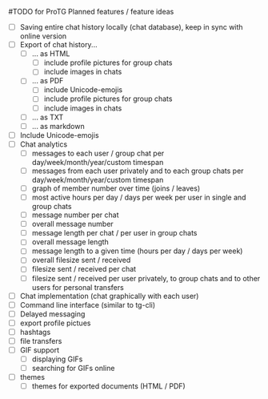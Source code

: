 #TODO for ProTG
Planned features / feature ideas

- [ ] Saving entire chat history locally (chat database), keep in sync with online version
- [ ] Export of chat history...
	- [ ] ... as HTML
		 - [ ] include profile pictures for group chats
		 - [ ] include images in chats
	- [ ] ... as PDF
		- [ ] include Unicode-emojis
		- [ ] include profile pictures for group chats
		- [ ] include images in chats
	- [ ] ... as TXT
	- [ ] ... as markdown
- [ ] Include Unicode-emojis
- [ ] Chat analytics
	- [ ] messages to each user / group chat per day/week/month/year/custom timespan
	- [ ] messages from each user privately and to each group chats per day/week/month/year/custom timespan
	- [ ] graph of member number over time (joins / leaves)
	- [ ] most active hours per day / days per week per user in single and group chats
	- [ ] message number per chat
	- [ ] overall message number
	- [ ] message length per chat / per user in group chats
	- [ ] overall message length
	- [ ] message length to a given time (hours per day / days per week)
	- [ ] overall filesize sent / received
	- [ ] filesize sent / received per chat
	- [ ] filesize sent / received per user privately, to group chats and to other users for personal transfers
- [ ] Chat implementation (chat graphically with each user)
- [ ] Command line interface (similar to tg-cli)
- [ ] Delayed messaging
- [ ] export profile pictues
- [ ] hashtags
- [ ] file transfers
- [ ] GIF support
	- [ ] displaying GIFs
	- [ ] searching for GIFs online
- [ ] themes
	- [ ] themes for exported documents (HTML / PDF)

